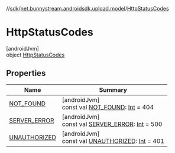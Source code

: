 //[sdk](../../../index.md)/[net.bunnystream.androidsdk.upload.model](../index.md)/[HttpStatusCodes](index.md)

# HttpStatusCodes

[androidJvm]\
object [HttpStatusCodes](index.md)

## Properties

| Name | Summary |
|---|---|
| [NOT_FOUND](-n-o-t_-f-o-u-n-d.md) | [androidJvm]<br>const val [NOT_FOUND](-n-o-t_-f-o-u-n-d.md): [Int](https://kotlinlang.org/api/latest/jvm/stdlib/kotlin/-int/index.html) = 404 |
| [SERVER_ERROR](-s-e-r-v-e-r_-e-r-r-o-r.md) | [androidJvm]<br>const val [SERVER_ERROR](-s-e-r-v-e-r_-e-r-r-o-r.md): [Int](https://kotlinlang.org/api/latest/jvm/stdlib/kotlin/-int/index.html) = 500 |
| [UNAUTHORIZED](-u-n-a-u-t-h-o-r-i-z-e-d.md) | [androidJvm]<br>const val [UNAUTHORIZED](-u-n-a-u-t-h-o-r-i-z-e-d.md): [Int](https://kotlinlang.org/api/latest/jvm/stdlib/kotlin/-int/index.html) = 401 |
